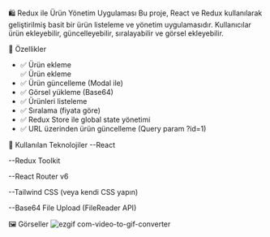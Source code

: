 🛍️ Redux ile Ürün Yönetim Uygulaması
Bu proje, React ve Redux kullanılarak geliştirilmiş basit bir ürün listeleme ve yönetim uygulamasıdır. Kullanıcılar ürün ekleyebilir, güncelleyebilir, sıralayabilir ve görsel ekleyebilir.

🚀 Özellikler
<ul>
<li>✅ Ürün ekleme</li>✅ Ürün ekleme

<li>✅ Ürün güncelleme (Modal ile)</li>

<li>✅ Görsel yükleme (Base64) </li>

<li>✅ Ürünleri listeleme </li>

<li>✅ Sıralama (fiyata göre) </li>

<li>✅ Redux Store ile global state yönetimi </li>

<li>✅ URL üzerinden ürün güncelleme (Query param ?id=1) </li>
</ul>

🧱 Kullanılan Teknolojiler
--React

--Redux Toolkit

--React Router v6

--Tailwind CSS (veya kendi CSS yapın)

--Base64 File Upload (FileReader API)


🖼️ Görseller
![ezgif com-video-to-gif-converter](https://github.com/user-attachments/assets/6f2a1299-28f3-4176-8db1-bcfea513142a)

